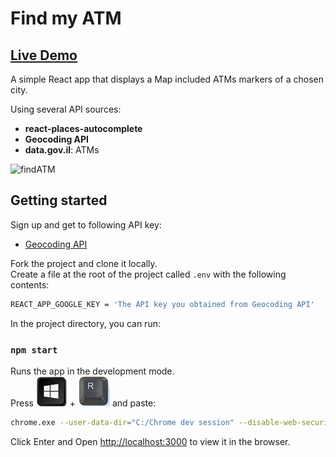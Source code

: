 
# Find my ATM

## [Live Demo](https://find-atm-asaf.netlify.app/)

A simple React app that displays a Map included ATMs markers of a chosen city.

Using several API sources:

- **react-places-autocomplete**
- **Geocoding API**
- **data.gov.il**: ATMs

![findATM](https://user-images.githubusercontent.com/33829557/142764641-cad3c999-1fa3-4581-91e6-93b91276f01b.gif)

## Getting started

Sign up and get to following API key:
- [Geocoding API](https://developers.google.com/maps/documentation/geocoding/overview)

Fork the project and clone it locally.<br />
Create a file at the root of the project called `.env` with the following contents:

```sh
REACT_APP_GOOGLE_KEY = 'The API key you obtained from Geocoding API'
```

In the project directory, you can run:

### `npm start`

Runs the app in the development mode.<br />
Press ![](https://github.com/asaf6024/Find-ATM/blob/master/public/images/windows.JPG)
 + 
 ![](https://github.com/asaf6024/Find-ATM/blob/master/public/images/r_letter.JPG)
 and paste:
```sh
chrome.exe --user-data-dir="C:/Chrome dev session" --disable-web-security
```
Click Enter and Open [http://localhost:3000](http://localhost:3000) to view it in the browser.
